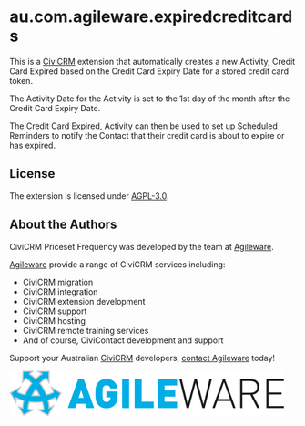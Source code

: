 # au.com.agileware.expiredcreditcards

This is a [CiviCRM](https://civicrm.org) extension that automatically creates a new Activity, Credit Card Expired based on the Credit Card Expiry Date for a stored credit card token.

The Activity Date for the Activity is set to the 1st day of the month after the Credit Card Expiry Date.

The Credit Card Expired, Activity can then be used to set up Scheduled Reminders to notify the Contact that their credit card is about to expire or has expired.

## License

The extension is licensed under [AGPL-3.0](LICENSE.txt). 

## About the Authors

CiviCRM Priceset Frequency was developed by the team at [Agileware](https://agileware.com.au).

[Agileware](https://agileware.com.au) provide a range of CiviCRM services including:

  * CiviCRM migration
  * CiviCRM integration
  * CiviCRM extension development
  * CiviCRM support
  * CiviCRM hosting
  * CiviCRM remote training services
  * And of course, CiviContact development and support

Support your Australian [CiviCRM](https://civicrm.org) developers, [contact Agileware](https://agileware.com.au/contact) today!

![Agileware](logo/agileware-logo.png)


